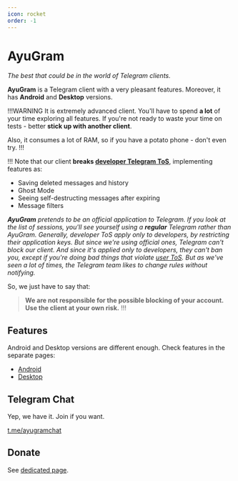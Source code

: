 ```yaml
---
icon: rocket
order: -1
---
```


# AyuGram

*The best that could be in the world of Telegram clients.*

**AyuGram** is a Telegram client with a very pleasant features. Moreover, it has **Android** and **Desktop** versions.

!!!WARNING
It is extremely advanced client. You'll have to spend **a lot** of your time exploring all features.
If you're not ready to waste your time on tests - better **stick up with another client**.

Also, it consumes a lot of RAM, so if you have a potato phone - don't even try.
!!!

!!!
Note that our client **breaks [developer Telegram ToS](https://core.telegram.org/api/terms#1-privacy-amp-security)**, implementing features as:
- Saving deleted messages and history
- Ghost Mode
- Seeing self-destructing messages after expiring
- Message filters

***AyuGram** pretends to be an official application to Telegram. If you look at the list of sessions, you'll see yourself using a **regular** Telegram rather than AyuGram.
Generally, developer ToS apply only to developers, by restricting their application keys. But since we're using official ones, Telegram can't block our client. And since it's applied only to developers, they can't ban you, except if you're doing bad things that violate [user ToS](https://telegram.org/tos).
But as we've seen a lot of times, the Telegram team likes to change rules without notifying.*

So, we just have to say that:

> **We are not responsible for the possible blocking of your account. Use the client at your own risk.**
!!!

## Features

Android and Desktop versions are different enough. Check features in the separate pages:

- [Android](/android)
- [Desktop](/desktop)

## Telegram Chat

Yep, we have it. Join if you want.

[t.me/ayugramchat](https://t.me/ayugramchat)

## Donate

See [dedicated page](/donate).
